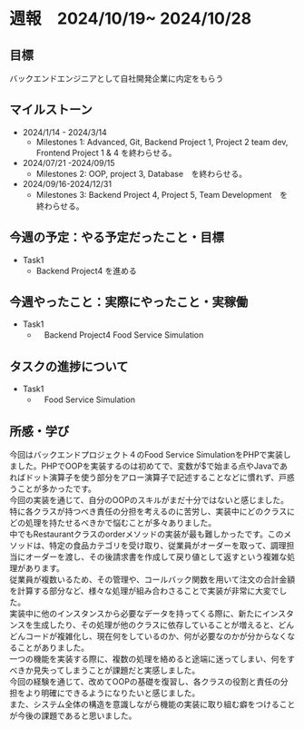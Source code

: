 # 週報　2024/10/19~ 2024/10/28
## 目標   
バックエンドエンジニアとして自社開発企業に内定をもらう

## マイルストーン
- 2024/1/14 - 2024/3/14
  - Milestones 1: Advanced, Git, Backend Project 1, Project 2 team dev, Frontend Project 1 & 4 を終わらせる。
- 2024/07/21 -2024/09/15
  - Milestones 2: OOP, project 3, Database　を終わらせる。
- 2024/09/16-2024/12/31
  - Milestones 3: Backend Project 4, Project 5, Team Development　を終わらせる。
   
## 今週の予定：やる予定だったこと・目標
  - Task1
    - Backend Project4 を進める
    
## 今週やったこと：実際にやったこと・実稼働
- Task1
  - 　Backend Project4 Food Service Simulation
## タスクの進捗について
- Task1
  - 　Food Service Simulation
    
## 所感・学び　　
今回はバックエンドプロジェクト４のFood Service SimulationをPHPで実装しました。PHPでOOPを実装するのは初めてで、変数が$で始まる点やJavaであればドット演算子を使う部分をアロー演算子で記述することなどに慣れず、戸惑うことが多かったです。  
今回の実装を通じて、自分のOOPのスキルがまだ十分ではないと感じました。特に各クラスが持つべき責任の分担を考えるのに苦労し、実装中にどのクラスにどの処理を持たせるべきかで悩むことが多々ありました。  
中でもRestaurantクラスのorderメソッドの実装が最も難しかったです。このメソッドは、特定の食品カテゴリを受け取り、従業員がオーダーを取って、調理担当にオーダーを渡し、その後請求書を作成して戻り値として返すという複雑な処理があります。  
従業員が複数いるため、その管理や、コールバック関数を用いて注文の合計金額を計算する部分など、様々な処理が組み合わさることで実装が非常に大変でした。  
実装中に他のインスタンスから必要なデータを持ってくる際に、新たにインスタンスを生成したり、その処理が他のクラスに依存していることが増えると、どんどんコードが複雑化し、現在何をしているのか、何が必要なのかが分からなくなることがありました。  
一つの機能を実装する際に、複数の処理を絡めると途端に迷ってしまい、何をすべきか見失ってしまうことが課題だと実感しました。  
今回の経験を通じて、改めてOOPの基礎を復習し、各クラスの役割と責任の分担をより明確にできるようになりたいと感じました。  
また、システム全体の構造を意識しながら機能の実装に取り組む癖をつけることが今後の課題であると思いました。
